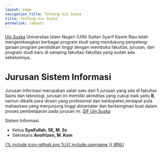 ```yaml
---
layout: page
navigation_title: Tentang Uin Suska
title: Tentang Uin Suska
permalink: /about/
---
```


[Uin Suska](http://uin-suska.ac.id/) Universitas Islam Negeri (UIN) Sultan Syarif Kasim Riau telah mengembangkan berbagai program studi yang mendukung penyeleng-garaan program pendidikan tinggi dengan membuka fakultas, jurusan, dan program studi baru di samping fakultas-fakultas yang sudah ada sebelumnya..

# Jurusan Sistem Informasi

Jurusan Informasi merupakan salah satu dari 5 jurusan yang ada di fakultas Sains dan teknologi, jurusan ini memiliki akreditas yang cukup baik yaitu **B**, namun dibalik para dosen yang profesional dan berkopeten,terdapat pula mahasiswa yang menjunjung tinggi almamater dan berkeinginan kuat dalam proses pembelajaran pada jurusan ini. [SIF Uin Suska](http://sif.uin-suska.ac.id/)

Sistem Informasi.

- Ketua **Syaifullah, SE, M. Sc**
- Sekretaris **Anofrizen, M. Kom** 



<a href="https://github.com/ibnuyohanzah/ibnuyohanzah.github.io"><span class="icon icon--github">{% include icon-github.svg %}</span><span class="username">{{ include.username }}</span> IBNU</a>


